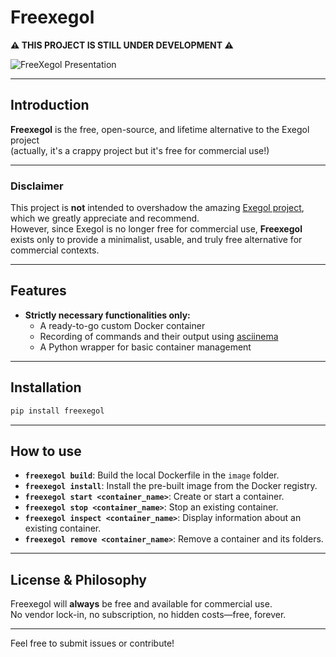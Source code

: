# Freexegol


**⚠️ THIS PROJECT IS STILL UNDER DEVELOPMENT ⚠️**


![FreeXegol Presentation](assets/freexegol.png)

---

## Introduction

**Freexegol** is the free, open-source, and lifetime alternative to the Exegol project  
(actually, it's a crappy project but it's free for commercial use!)

---

### Disclaimer

This project is **not** intended to overshadow the amazing [Exegol project](https://exegol.com), which we greatly appreciate and recommend.  
However, since Exegol is no longer free for commercial use, **Freexegol** exists only to provide a minimalist, usable, and truly free alternative for commercial contexts.

---

## Features

- **Strictly necessary functionalities only:**
  - A ready-to-go custom Docker container
  - Recording of commands and their output using [asciinema](https://asciinema.org)
  - A Python wrapper for basic container management

---

## Installation

```bash
pip install freexegol
```

---

## How to use

- **`freexegol build`**: Build the local Dockerfile in the `image` folder.
- **`freexegol install`**: Install the pre-built image from the Docker registry.
- **`freexegol start <container_name>`**: Create or start a container.
- **`freexegol stop <container_name>`**: Stop an existing container.
- **`freexegol inspect <container_name>`**: Display information about an existing container.
- **`freexegol remove <container_name>`**: Remove a container and its folders.

---

## License & Philosophy

Freexegol will **always** be free and available for commercial use.  
No vendor lock-in, no subscription, no hidden costs—free, forever.

---

Feel free to submit issues or contribute!
